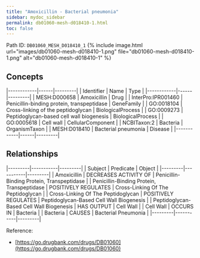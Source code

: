 ```yaml
---
title: "Amoxicillin - Bacterial pneumonia"
sidebar: mydoc_sidebar
permalink: db01060-mesh-d018410-1.html
toc: false 
---
```



Path ID: `DB01060_MESH_D018410_1`
{% include image.html url="images/db01060-mesh-d018410-1.png" file="db01060-mesh-d018410-1.png" alt="db01060-mesh-d018410-1" %}

## Concepts

|------------|------|---------|
| Identifier | Name | Type    |
|------------|------|---------|
| MESH:D000658 | Amoxicillin | Drug |
| InterPro:IPR001460 | Penicillin-binding protein, transpeptidase | GeneFamily |
| GO:0018104 | Cross-linking of the peptidoglycan | BiologicalProcess |
| GO:0009273 | Peptidoglycan-based cell wall biogenesis | BiologicalProcess |
| GO:0005618 | Cell wall | CellularComponent |
| NCBITaxon:2 | Bacteria | OrganismTaxon |
| MESH:D018410 | Bacterial pneumonia | Disease |
|------------|------|---------|

## Relationships

|---------|-----------|---------|
| Subject | Predicate | Object  |
|---------|-----------|---------|
| Amoxicillin | DECREASES ACTIVITY OF | Penicillin-Binding Protein, Transpeptidase |
| Penicillin-Binding Protein, Transpeptidase | POSITIVELY REGULATES | Cross-Linking Of The Peptidoglycan |
| Cross-Linking Of The Peptidoglycan | POSITIVELY REGULATES | Peptidoglycan-Based Cell Wall Biogenesis |
| Peptidoglycan-Based Cell Wall Biogenesis | HAS OUTPUT | Cell Wall |
| Cell Wall | OCCURS IN | Bacteria |
| Bacteria | CAUSES | Bacterial Pneumonia |
|---------|-----------|---------|

Reference: 
  - [https://go.drugbank.com/drugs/DB01060](https://go.drugbank.com/drugs/DB01060)

